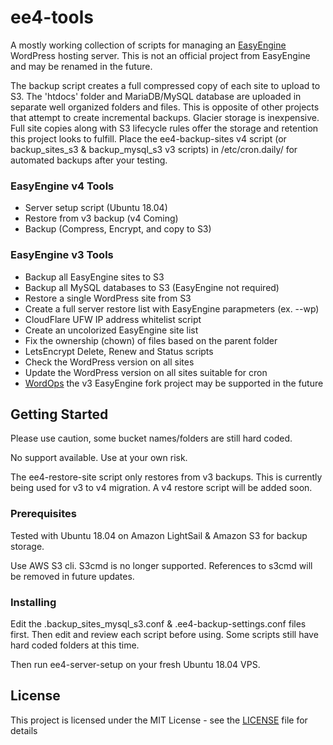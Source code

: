 # ee4-tools

A mostly working collection of scripts for managing an [EasyEngine](https://easyengine.io) WordPress hosting server. This is not an official project from EasyEngine and may be renamed in the future. 

The backup script creates a full compressed copy of each site to upload to S3. The 'htdocs' folder and MariaDB/MySQL database are uploaded in separate well organized folders and files. This is opposite of other projects that attempt to create incremental backups. Glacier storage is inexpensive. Full site copies along with S3 lifecycle rules offer the storage and retention this project looks to fulfill. Place the ee4-backup-sites v4 script (or backup_sites_s3 & backup_mysql_s3 v3 scripts) in /etc/cron.daily/ for automated backups after your testing.

### EasyEngine v4 Tools

- Server setup script (Ubuntu 18.04)
- Restore from v3 backup (v4 Coming)
- Backup (Compress, Encrypt, and copy to S3)

### EasyEngine v3 Tools

- Backup all EasyEngine sites to S3
- Backup all MySQL databases to S3 (EasyEngine not required)
- Restore a single WordPress site from S3
- Create a full server restore list with EasyEngine parapmeters (ex. --wp)
- CloudFlare UFW IP address whitelist script
- Create an uncolorized EasyEngine site list
- Fix the ownership (chown) of files based on the parent folder 
- LetsEncrypt Delete, Renew and Status scripts
- Check the WordPress version on all sites
- Update the WordPress version on all sites suitable for cron
- [WordOps](https://wordops.org/) the v3 EasyEngine fork project may be supported in the future

## Getting Started

Please use caution, some bucket names/folders are still hard coded. 

No support available. Use at your own risk.

The ee4-restore-site script only restores from v3 backups. This is currently being used for v3 to v4 migration. A v4 restore script will be added soon.

### Prerequisites

Tested with Ubuntu 18.04 on Amazon LightSail & Amazon S3 for backup storage.

Use AWS S3 cli. S3cmd is no longer supported. References to s3cmd will be removed in future updates.

### Installing

Edit the .backup_sites_mysql_s3.conf & .ee4-backup-settings.conf files first. Then edit and review each script before using. Some scripts still have hard coded folders at this time. 

Then run ee4-server-setup on your fresh Ubuntu 18.04 VPS.

## License

This project is licensed under the MIT License - see the [LICENSE](LICENSE) file for details
